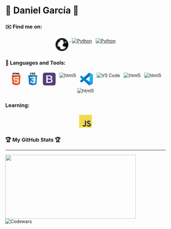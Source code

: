 # :jigsaw: Daniel García :jigsaw: 




### ✉️ Find me on:


<p align="center">
 <a href="https://github.com/danieldaga/" target="_blank" rel="noopener noreferrer"> <img src="https://raw.githubusercontent.com/iconic/open-iconic/master/svg/globe.svg" alt="P" height="40" style="vertical-align:top; margin:4px"> </a>
 <a href="https://linkedin.com/" target="_blank" rel="noopener noreferrer"> <img src="https://brand.linkedin.com/content/dam/me/business/en-us/amp/brand-site/v2/bg/LI-Bug.svg.original.svg" alt="Python" height="40" style="vertical-align:top; margin:4px"></a>
 <a href="mailto:dagarodriguez93@gmail.com"> <img src="https://upload.wikimedia.org/wikipedia/commons/thumb/7/7e/Gmail_icon_%282020%29.svg/400px-Gmail_icon_%282020%29.svg.png" alt="Python" height="40" style="vertical-align:top; margin:4px"></a>
</p>

###  🧰 Languages and Tools:
<p align="center">
<img src="https://raw.githubusercontent.com/devicons/devicon/master/icons/html5/html5-original-wordmark.svg" alt="html5" height="40" style="vertical-align:top; margin:4px">
  <img src="https://raw.githubusercontent.com/devicons/devicon/master/icons/css3/css3-original-wordmark.svg" alt="css" height="40" style="vertical-align:top; margin:4px">
 <img src="https://raw.githubusercontent.com/github/explore/80688e429a7d4ef2fca1e82350fe8e3517d3494d/topics/bootstrap/bootstrap.png" alt="html5" height="40" style="vertical-align:top; margin:4px">
 <img src="https://camo.githubusercontent.com/d20181791a7d3716b202e8c3549c20cd5d435bb6bbb2556fbcf99f7841f48d5e/68747470733a2f2f63646e2d69636f6e732d706e672e666c617469636f6e2e636f6d2f3531322f353936382f353936383836362e706e67" alt="html5" height="40" style="vertical-align:top; margin:4px">
<img src="https://raw.githubusercontent.com/github/explore/80688e429a7d4ef2fca1e82350fe8e3517d3494d/topics/visual-studio-code/visual-studio-code.png" alt="VS Code" height="40" style="vertical-align:top; margin:4px">
<img src="https://www.adobe.com/content/dam/acom/one-console/icons_rebrand/ps_appicon.svg" alt="VS Code" height="40" style="vertical-align:top; margin:4px">
 <img src="https://www.adobe.com/content/dam/shared/images/product-icons/svg/illustrator.svg" alt="html5" height="40" style="vertical-align:top; margin:4px">
 <img src="https://cdn-icons-png.flaticon.com/512/518/518713.png" alt="html5" height="40" style="vertical-align:top; margin:4px">
 <img src="https://cdn.arduino.cc/header-footer/prod/assets/headerLogo-arduino.svg" alt="html5" height="40" width="40" style="vertical-align:top; margin:4px">
</p>

### Learning:
<p align="center">
<img src="https://raw.githubusercontent.com/github/explore/80688e429a7d4ef2fca1e82350fe8e3517d3494d/topics/javascript/javascript.png" alt="Javascript" height="40" style="vertical-align:top; margin:4px">
</p>

### :trophy: My GitHub Stats :trophy:
<hr>

<div style="display: flex; flex-direction: row;">
 <img class="img" style="height:200px; width:410px" src="https://github-readme-stats.vercel.app/api/top-langs/?username=danieldaga&theme=tokyonight&layout=compact" />
</div>

<img src="https://www.codewars.com/users/danieldaga/badges/large" alt="Codewars"/>
